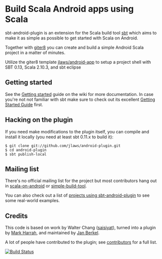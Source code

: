 # Build Scala Android apps using Scala

sbt-android-plugin is an extension for the Scala build tool [sbt][] which
aims to make it as simple as possible to get started with Scala on Android.

Together with [giter8][] you can create and build a simple Android Scala project in a
matter of minutes.

Utilize the giter8 template [jlaws/android-app](https://github.com/jlaws/android-app.g8) 
to setup a project shell with SBT 0.13, Scala 2.10.3, and sbt eclipse

## Getting started

See the [Getting started][] guide on the wiki for more documentation. In case
you're not not familiar with sbt make sure to check out its excellent
[Getting Started Guide][sbt-getting-started] first.

## Hacking on the plugin

If you need make modifications to the plugin itself, you can compile
and install it locally (you need at least sbt 0.11.x to build it):

    $ git clone git://github.com/jlaws/android-plugin.git
    $ cd android-plugin
    $ sbt publish-local

## Mailing list

There's no official mailing list for the project but most contributors hang
out in [scala-on-android][] or [simple-build-tool][].

You can also check out a list of
[projects using sbt-android-plugin][] to see some real-world examples.

## Credits

This code is based on work by Walter Chang
([saisiyat](http://github.com/weihsiu/saisiyat/)), turned into a plugin by
[Mark Harrah](http://github.com/harrah), and maintained by
[Jan Berkel](https://github.com/jberkel).

A lot of people have contributed to the plugin; see [contributors][] for a full
list.

[![Build Status](https://secure.travis-ci.org/jberkel/android-plugin.png?branch=master)](http://travis-ci.org/jberkel/android-plugin)

[sbt]: https://github.com/harrah/xsbt/wiki
[scala-on-android]: http://groups.google.com/group/scala-on-android
[simple-build-tool]: http://groups.google.com/group/simple-build-tool
[contributors]: https://github.com/jlaws/android-plugin/wiki/Contributors
[homebrew]: https://github.com/mxcl/homebrew
[projects using sbt-android-plugin]: https://github.com/jlaws/android-plugin/wiki/Projects-using-sbt-android-plugin
[Getting started]: https://github.com/jlaws/android-plugin/wiki/getting-started
[giter8]: https://github.com/n8han/giter8
[sbt-getting-started]: http://scala-sbt.org/release/docs/Getting-Started/Welcome
